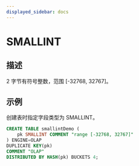 ```yaml
---
displayed_sidebar: docs
---
```


# SMALLINT

## 描述

2 字节有符号整数，范围 [-32768, 32767]。

## 示例

创建表时指定字段类型为 SMALLINT。

```sql
CREATE TABLE smallintDemo (
    pk SMALLINT COMMENT "range [-32768, 32767]"
) ENGINE=OLAP 
DUPLICATE KEY(pk)
COMMENT "OLAP"
DISTRIBUTED BY HASH(pk) BUCKETS 4;
```
